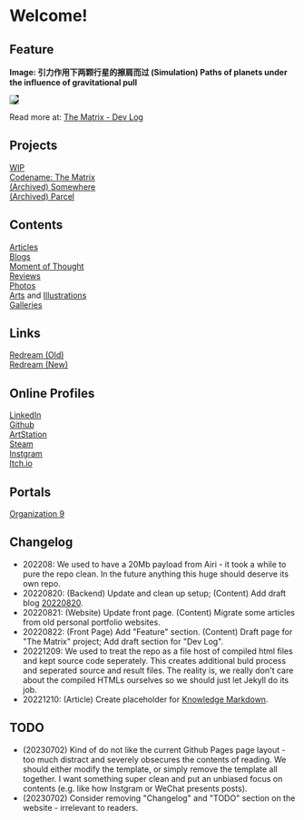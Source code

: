 <style>
/* Element Default Styles */
img {
	max-width: 100%;
	max-height: 100%;
}

/* Layout Components */
.image-box {
    display: grid;
    height: 100%;
}
.center-fit {
    max-width: 100%;
    max-height: 100vh;
    margin: auto;
}
</style>

<script src="https://kit.fontawesome.com/9f2cdb261e.js" crossorigin="anonymous"></script>
<script src="http://ajax.googleapis.com/ajax/libs/jquery/1/jquery.min.js"></script>

# Welcome!

## Feature

<strong>Image: 引力作用下两颗行星的擦肩而过 (Simulation) Paths of planets under the influence of gravitational pull</strong>

<img src="https://images.totalimagine.com/the-matrix-two-points-20220822.png" style="background-color: black;"/>
<p>Read more at: <a href="projects/Matrix.html#20220822">The Matrix - Dev Log</a></p>

## Projects

<a href="projects/WIP.html">WIP</a> <br/>
<a href="projects/Matrix.html">Codename: The Matrix</a> <br/>
<a href="https://somewhere.totalimagine.com/">(Archived) Somewhere</a> <br/>
<a href="https://github.com/Charles-Zhang-Parcel">(Archived) Parcel</a>

## Contents

<a href="Articles">Articles</a> <br/>
<a href="Blogs">Blogs</a> <br/>
<a href="Moments">Moment of Thought</a> <br/>
<a href="Reviews">Reviews</a> <br/>
<a href="Photos">Photos</a> <br/>
<a href="AIArts">Arts</a> and <a href="Illustrations">Illustrations</a> <br/>
<a href="Galleries">Galleries</a>

## Links

<a href="https://files.totalimagine.com/redream.html">Redream (Old)</a> <br/>
<a href="Redream">Redream (New)</a>

## Online Profiles

<a href="https://www.linkedin.com/in/chaojianzhang/"><i class="fa-brands fa-linkedin"></i> LinkedIn</a> <br/>
<a href="https://github.com/chaojian-zhang"><i class="fa-brands fa-github"></i> Github</a> <br/>
<a href="https://www.artstation.com/chaojianzhang"><i class="fa-brands fa-artstation"></i> ArtStation</a> <br/>
<a href="https://steamcommunity.com/id/kernelkillerz/"><i class="fa-brands fa-steam"></i> Steam</a> <br/>
<a href="https://www.instagram.com/wozhishigeluguodeguanchazhe/"><i class="fa-brands fa-instagram"></i> Instgram</a> <br/>
<a href="https://charles-zhang.itch.io/"> Itch.io</a>

## Portals

<a href="https://totalimagine.com/Organization9">Organization 9</a>

## Changelog

* 202208: We used to have a 20Mb payload from Airi - it took a while to pure the repo clean. In the future anything this huge should deserve its own repo.
* 20220820: (Backend) Update and clean up setup; (Content) Add draft blog [20220820](./Blogs#20220820-a-refurbished-website-and-public-content-posting-scheme-wip).
* 20220821: (Website) Update front page. (Content) Migrate some articles from old personal portfolio websites.
* 20220822: (Front Page) Add "Feature" section. (Content) Draft page for "The Matrix" project; Add draft section for "Dev Log".
* 20221209: We used to treat the repo as a file host of compiled html files and kept source code seperately. This creates additional buld process and seperated source and result files. The reality is, we really don't care about the compiled HTMLs ourselves so we should just let Jekyll do its job.
* 20221210: (Article) Create placeholder for [Knowledge Markdown](./Articles/KnowledgeMarkdown).

## TODO

* (20230702) Kind of do not like the current Github Pages page layout - too much distract and severely obsecures the contents of reading. We should either modify the template, or simply remove the template all together. I want something super clean and put an unbiased focus on contents (e.g. like how Instgram or WeChat presents posts).
* (20230702) Consider removing "Changelog" and "TODO" section on the website - irrelevant to readers.